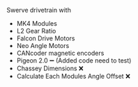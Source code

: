 Swerve drivetrain with
-  MK4 Modules 
-  L2 Gear Ratio 
-  Falcon Drive Motors 
-  Neo Angle Motors 
-  CANcoder magnetic encoders 
-  Pigeon 2.0 ➖ (Added code need to test)
-  Chassey Dimensions ❌
-  Calculate Each Modules Angle Offset ❌
